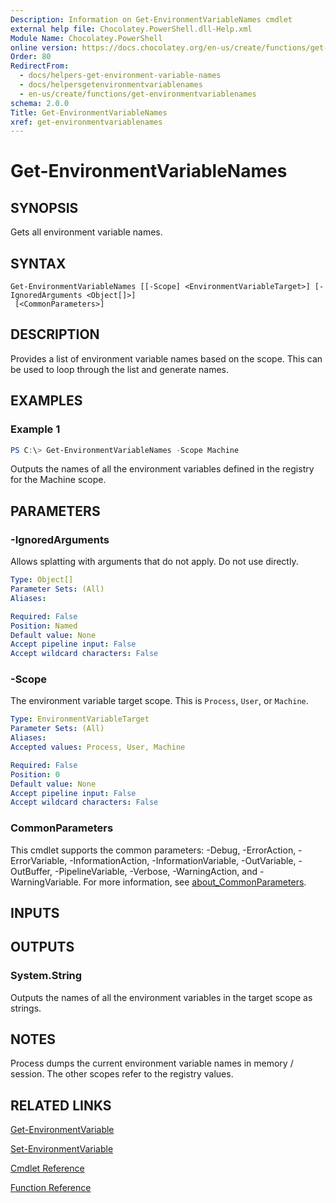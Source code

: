 ```yaml
---
Description: Information on Get-EnvironmentVariableNames cmdlet
external help file: Chocolatey.PowerShell.dll-Help.xml
Module Name: Chocolatey.PowerShell
online version: https://docs.chocolatey.org/en-us/create/functions/get-environmentvariablenames
Order: 80
RedirectFrom:
  - docs/helpers-get-environment-variable-names
  - docs/helpersgetenvironmentvariablenames
  - en-us/create/functions/get-environmentvariablenames
schema: 2.0.0
Title: Get-EnvironmentVariableNames
xref: get-environmentvariablenames
---
```


# Get-EnvironmentVariableNames

## SYNOPSIS
Gets all environment variable names.

## SYNTAX

```
Get-EnvironmentVariableNames [[-Scope] <EnvironmentVariableTarget>] [-IgnoredArguments <Object[]>]
 [<CommonParameters>]
```

## DESCRIPTION
Provides a list of environment variable names based on the scope. This can be used to loop through the list and generate names.

## EXAMPLES

### Example 1
```powershell
PS C:\> Get-EnvironmentVariableNames -Scope Machine
```

Outputs the names of all the environment variables defined in the registry for the Machine scope.

## PARAMETERS

### -IgnoredArguments
Allows splatting with arguments that do not apply. Do not use directly.

```yaml
Type: Object[]
Parameter Sets: (All)
Aliases:

Required: False
Position: Named
Default value: None
Accept pipeline input: False
Accept wildcard characters: False
```

### -Scope
The environment variable target scope. This is `Process`, `User`, or `Machine`.

```yaml
Type: EnvironmentVariableTarget
Parameter Sets: (All)
Aliases:
Accepted values: Process, User, Machine

Required: False
Position: 0
Default value: None
Accept pipeline input: False
Accept wildcard characters: False
```

### CommonParameters
This cmdlet supports the common parameters: -Debug, -ErrorAction, -ErrorVariable, -InformationAction, -InformationVariable, -OutVariable, -OutBuffer, -PipelineVariable, -Verbose, -WarningAction, and -WarningVariable. For more information, see [about_CommonParameters](http://go.microsoft.com/fwlink/?LinkID=113216).

## INPUTS

## OUTPUTS

### System.String
Outputs the names of all the environment variables in the target scope as strings.

## NOTES
Process dumps the current environment variable names in memory / session. The other scopes refer to the registry values.

## RELATED LINKS

[Get-EnvironmentVariable](xref:get-environmentvariable)

[Set-EnvironmentVariable](xref:set-environmentvariable)

[Cmdlet Reference](xref:powershell-cmdlet-reference)

[Function Reference](xref:powershell-reference)